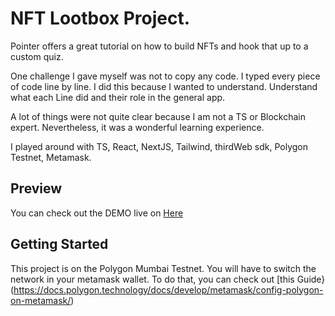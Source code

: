 # NFT Lootbox Project.

Pointer offers a great tutorial on how to build NFTs and hook that up to a custom quiz. 

One challenge I gave myself was not to copy any code. I typed every piece of code line by line.
I did this because I wanted to understand. Understand what each Line did and their role in the general app.

A lot of things were not quite clear because I am not a TS or Blockchain expert. Nevertheless, it was a wonderful learning experience.

I played around with TS, React, NextJS, Tailwind, thirdWeb sdk, Polygon Testnet, Metamask.


## Preview

You can check out the DEMO live on [Here](https://lootbox-quizoo.fly.dev/)

## Getting Started
This project is on the Polygon Mumbai Testnet. You will have to switch the network in your metamask wallet. To do that, you can check out [this Guide}(https://docs.polygon.technology/docs/develop/metamask/config-polygon-on-metamask/)


